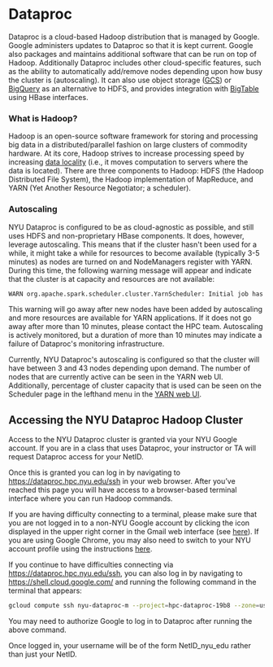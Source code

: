 # Dataproc

[gcs]: https://cloud.google.com/storage?hl=en
[bigquery]: https://cloud.google.com/bigquery?hl=en
[bigtable]: https://cloud.google.com/bigtable?hl=en
[data-locality]: https://en.wikipedia.org/wiki/Locality_of_reference
[yarn-ui]: https://dataproc.hpc.nyu.edu/yarn/


Dataproc is a cloud-based Hadoop distribution that is managed by Google.  Google administers updates to Dataproc so that it is kept current.  Google also packages and maintains additional software that can be run on top of Hadoop. Additionally Dataproc includes other cloud-specific features, such as the ability to automatically add/remove nodes depending upon how busy the cluster is (autoscaling).  It can also use object storage ([GCS][gcs]) or [BigQuery][bigquery] as an alternative to HDFS, and provides integration with [BigTable][bigtable] using HBase interfaces.

### What is Hadoop?

Hadoop is an open-source software framework for storing and processing big data in a distributed/parallel fashion on large clusters of commodity hardware. At its core, Hadoop strives to increase processing speed by increasing [data locality][data-locality] (i.e., it moves computation to servers where the data is located).  There are three components to Hadoop: HDFS (the Hadoop Distributed File System), the Hadoop implementation of MapReduce, and YARN (Yet Another Resource Negotiator; a scheduler).

### Autoscaling

NYU Dataproc is configured to be as cloud-agnostic as possible, and still uses HDFS and non-proprietary HBase components.  It does, however, leverage autoscaling.  This means that if the cluster hasn't been used for a while, it might take a while for resources to become available (typically 3-5 minutes) as nodes are turned on and NodeManagers register with YARN.  During this time, the following warning message will appear and indicate that the cluster is at capacity and resources are not available:
```sh
WARN org.apache.spark.scheduler.cluster.YarnScheduler: Initial job has not accepted any resources; check your cluster UI to ensure that workers are registered and have sufficient resources
```
This warning will go away after new nodes have been added by autoscaling and more resources are available for YARN applications.  If it does not go away after more than 10 minutes, please contact the HPC team.  Autoscaling is actively monitored, but a duration of more than 10 minutes may indicate a failure of  Dataproc's monitoring infrastructure.

Currently, NYU Dataproc's autoscaling is configured so that the cluster will have between 3 and 43 nodes depending upon demand.  The number of nodes that are currently active can be seen in the YARN web UI.  Additionally, percentage of cluster capacity that is used can be seen on the Scheduler page in the lefthand menu in the [YARN web UI][yarn-ui].

## Accessing the NYU Dataproc Hadoop Cluster

Access to the NYU Dataproc cluster is granted via your NYU Google account.  If you are in a class that uses Dataproc, your instructor or TA will request Dataproc access for your NetID.  

Once this is granted you can log in by navigating to https://dataproc.hpc.nyu.edu/ssh in your web browser.  After you’ve reached this page you will have access to a browser-based terminal interface where you can run Hadoop commands.  

If you are having difficulty connecting to a terminal, please make sure that you are not logged in to a non-NYU Google account by clicking the icon displayed in the upper right corner in the Gmail web interface (see [here](https://support.google.com/accounts/answer/1721977)).  If you are using Google Chrome, you may also need to switch to your NYU account profile using the instructions [here](https://support.google.com/chrome/answer/2364824).

If you continue to have difficulties connecting via https://dataproc.hpc.nyu.edu/ssh, you can also log in by navigating to https://shell.cloud.google.com/ and running the following command in the terminal that appears:
```sh
gcloud compute ssh nyu-dataproc-m --project=hpc-dataproc-19b8 --zone=us-central1-f
```
You may need to authorize Google to log in to Dataproc after running the above command.

Once logged in, your username will be of the form NetID_nyu_edu rather than just your NetID.
